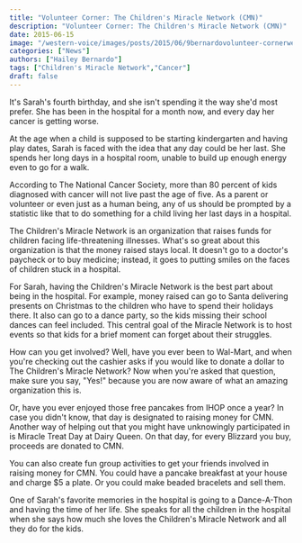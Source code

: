 ```yaml
---
title: "Volunteer Corner: The Children's Miracle Network (CMN)"
description: "Volunteer Corner: The Children's Miracle Network (CMN)"
date: 2015-06-15
image: "/western-voice/images/posts/2015/06/9bernardovolunteer-cornerwebc.jpg"
categories: ["News"]
authors: ["Hailey Bernardo"]
tags: ["Children's Miracle Network","Cancer"]
draft: false
---
```

It's Sarah's fourth birthday, and she isn't spending it the way she'd most prefer. She has been in the hospital for a month now, and every day her cancer is getting worse.

At the age when a child is supposed to be starting kindergarten and having play dates, Sarah is faced with the idea that any day could be her last. She spends her long days in a hospital room, unable to build up enough energy even to go for a walk.

According to The National Cancer Society, more than 80 percent of kids diagnosed with cancer will not live past the age of five. As a parent or volunteer or even just as a human being, any of us should be prompted by a statistic like that to do something for a child living her last days in a hospital.

The Children's Miracle Network is an organization that raises funds for children facing life-threatening illnesses. What's so great about this organization is that the money raised stays local. It doesn't go to a doctor's paycheck or to buy medicine; instead, it goes to putting smiles on the faces of children stuck in a hospital.

For Sarah, having the Children's Miracle Network is the best part about being in the hospital. For example, money raised can go to Santa delivering presents on Christmas to the children who have to spend their holidays there. It also can go to a dance party, so the kids missing their school dances can feel included. This central goal of the Miracle Network is to host events so that kids for a brief moment can forget about their struggles.

How can you get involved? Well, have you ever been to Wal-Mart, and when you're checking out the cashier asks if you would like to donate a dollar to The Children's Miracle Network? Now when you're asked that question, make sure you say, "Yes!" because you are now aware of what an amazing organization this is.

Or, have you ever enjoyed those free pancakes from IHOP once a year? In case you didn't know, that day is designated to raising money for CMN. Another way of helping out that you might have unknowingly participated in is Miracle Treat Day at Dairy Queen. On that day, for every Blizzard you buy, proceeds are donated to CMN.

You can also create fun group activities to get your friends involved in raising money for CMN. You could have a pancake breakfast at your house and charge $5 a plate. Or you could make beaded bracelets and sell them.

One of Sarah's favorite memories in the hospital is going to a Dance-A-Thon and having the time of her life. She speaks for all the children in the hospital when she says how much she loves the Children's Miracle Network and all they do for the kids.